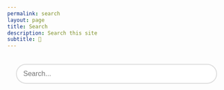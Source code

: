 ```yaml
---
permalink: search
layout: page
title: Search
description: Search this site
subtitle: 🔎
---
```


<div class="search">
   <form method="get" action="https://www.google.com/search">
      <input name="sitesearch" value="cesarsotovalero.net" type="hidden"/>
      <div class="search-container">
         <input type="text" id="search-query" class="field field-text"
                onfocus="document.querySelector('.google').style.visibility = 'visible';"
                name="q" placeholder="Search..." autocomplete="off"/>
         <button type="submit" class="google" title="Search in this site via Google">
            <svg width="20" height="20" viewBox="0 0 24 24" fill="currentColor">
               <path d="M15.5 14h-.79l-.28-.27C15.41 12.59 16 11.11 16 9.5 16 5.91 13.09 3 9.5 3S3 5.91 3 9.5 5.91 16 9.5 16c1.61 0 3.09-.59 4.23-1.57l.27.28v.79l5 4.99L20.49 19l-4.99-5zm-6 0C7.01 14 5 11.99 5 9.5S7.01 5 9.5 5 14 7.01 14 9.5 11.99 14 9.5 14z"/>
            </svg>
         </button>
      </div>
   </form>
</div>

<style>
.search {
   max-width: 600px;
   margin: 0 auto;
   padding: 20px;
}

.search-container {
   position: relative;
   display: flex;
   align-items: center;
}

.field-text {
   width: 100%;
   padding: 12px 50px 12px 15px;
   border: 2px solid #ddd;
   border-radius: 25px;
   font-size: 16px;
   outline: none;
   transition: border-color 0.3s ease;
}

.field-text:focus {
   border-color: #007bff;
}

.google {
   position: absolute;
   right: 5px;
   background: none;
   border: none;
   cursor: pointer;
   padding: 8px;
   border-radius: 50%;
   visibility: hidden;
   transition: background-color 0.3s ease;
}

.google:hover {
   background-color: #f0f0f0;
}

.google svg {
   color: #666;
}
</style>
